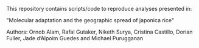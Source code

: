 This repository contains scripts/code to reproduce analyses presented in:

"Molecular adaptation and the geographic spread of japonica rice"

Authors: Ornob Alam, Rafal Gutaker, Niketh Surya, Cristina Castillo, Dorian Fuller, Jade d’Alpoim Guedes and Michael Purugganan
